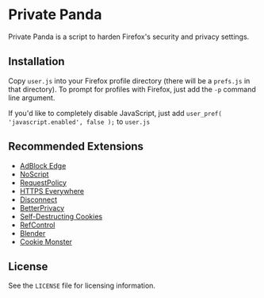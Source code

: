 # Private Panda

Private Panda is a script to harden Firefox's security and privacy settings.

## Installation

Copy `user.js` into your Firefox profile directory (there will be a `prefs.js` in that directory).  To prompt for profiles with Firefox, just add the `-p` command line argument.

If you'd like to completely disable JavaScript, just add `user_pref( 'javascript.enabled', false );` to `user.js`

## Recommended Extensions

* [AdBlock Edge](https://addons.mozilla.org/en-US/firefox/addon/adblock-edge/)
* [NoScript](https://addons.mozilla.org/en-US/firefox/addon/noscript/)
* [RequestPolicy](https://addons.mozilla.org/en-US/firefox/addon/requestpolicy/)
* [HTTPS Everywhere](https://www.eff.org/https-everywhere)
* [Disconnect](https://addons.mozilla.org/en-US/firefox/addon/disconnect/)
* [BetterPrivacy](https://addons.mozilla.org/en-US/firefox/addon/betterprivacy/)
* [Self-Destructing Cookies](https://addons.mozilla.org/en-US/firefox/addon/self-destructing-cookies/)
* [RefControl](https://addons.mozilla.org/en-US/firefox/addon/refcontrol/)
* [Blender](https://addons.mozilla.org/en-US/firefox/addon/blender-1/)
* [Cookie Monster](https://addons.mozilla.org/en-US/firefox/addon/cookie-monster/)
    
## License

See the `LICENSE` file for licensing information.